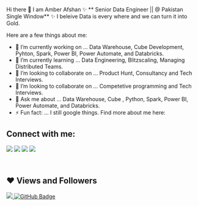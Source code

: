 Hi there 👋
I am Amber Afshan ✨ ** Senior Data Engineer || @ Pakistan Single Window** ✨ I beleive Data is every where and we can turn it into Gold.

Here are a few things about me:

* 🔭 I’m currently working on ... Data Warehouse, Cube Development, Pyhton, Spark, Power BI, Power Automate, and Databricks.
* 🌱 I’m currently learning ... Data Engineering, Blitzscaling, Managing Distributed Teams.
* 👯 I’m looking to collaborate on ... Product Hunt, Consultancy and Tech Interviews.
* 🤔 I’m looking to collaborate on ... Competetive programming and Tech Interviews.
* 💬 Ask me about ... Data Warehouse, Cube , Python, Spark, Power BI, Power Automate, and Databricks.
* ⚡ Fun fact: ... I still google things.
Find more about me here:

## Connect with me:
<p align="left">

<a href = "https://www.linkedin.com/in/amber-afshan-94a481129/"><img src="https://img.icons8.com/fluent/48/000000/linkedin.png"/></a>
<a href = "https://www.instagram.com/empr.esss/"><img src="https://img.icons8.com/fluent/48/000000/instagram-new.png"/></a>
<a href = "https://www.facebook.com/xdrawOp"><img src="https://img.icons8.com/color/48/000000/facebook-new.png"/></a>
<a href = "amberafshan2050@gmail.com"><img src="https://img.icons8.com/color/48/000000/gmail-new.png"/></a>

</p>
<br/>

## ❤ Views and Followers
<a href="https://github.com/riffatS/github-profile-views-counter">
    <img src="https://komarev.com/ghpvc/?username=riffatS">
</a>
<a href="https://github.com/AfshanRasheed?tab=followers"><img src="https://img.shields.io/github/followers/riffatS?label=Followers&style=social" alt="GitHub Badge"></a>

